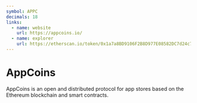 ```yaml
---
symbol: APPC
decimals: 18
links:
  - name: website
    url: https://appcoins.io/
  - name: explorer
    url: https://etherscan.io/token/0x1a7a8BD9106F2B8D977E08582DC7d24c723ab0DB
---
```


# AppCoins

AppCoins is an open and distributed protocol for app stores based on the Ethereum blockchain and smart contracts.
